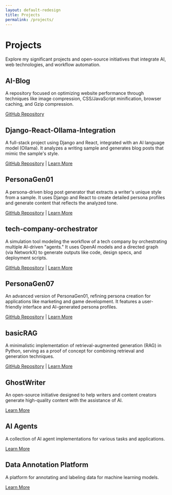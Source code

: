 ```yaml
---
layout: default-redesign
title: Projects
permalink: /projects/
---
```


# Projects

Explore my significant projects and open-source initiatives that integrate AI, web technologies, and workflow automation.

## AI-Blog

A repository focused on optimizing website performance through techniques like image compression, CSS/JavaScript minification, browser caching, and Gzip compression.

[GitHub Repository](https://github.com/danielkliewer/AI-Blog)

## Django-React-Ollama-Integration

A full-stack project using Django and React, integrated with an AI language model (Ollama). It analyzes a writing sample and generates blog posts that mimic the sample's style.

[GitHub Repository](https://github.com/danielkliewer/Django-React-Ollama-Integration) | [Learn More](/2024/10/22/integrating-django-react-ollama-with-XAi-API.html)

## PersonaGen01

A persona-driven blog post generator that extracts a writer's unique style from a sample. It uses Django and React to create detailed persona profiles and generate content that reflects the analyzed tone.

[GitHub Repository](https://github.com/danielkliewer/PersonaGen01) | [Learn More](/2024/12/05/PersonaGen.html)

## tech-company-orchestrator

A simulation tool modeling the workflow of a tech company by orchestrating multiple AI-driven "agents." It uses OpenAI models and a directed graph (via NetworkX) to generate outputs like code, design specs, and deployment scripts.

[GitHub Repository](https://github.com/danielkliewer/tech-company-orchestrator) | [Learn More](/2024/11/29/Tech-Company-Orchestrator.html)

## PersonaGen07

An advanced version of PersonaGen01, refining persona creation for applications like marketing and game development. It features a user-friendly interface and AI-generated persona profiles.

[GitHub Repository](https://github.com/danielkliewer/PersonaGen07) | [Learn More](/2024/12/11/Next-Gen-PersonaGen.html)

## basicRAG

A minimalistic implementation of retrieval-augmented generation (RAG) in Python, serving as a proof of concept for combining retrieval and generation techniques.

[GitHub Repository](https://github.com/danielkliewer/basicRAG) | [Learn More](/2024/12/01/Basic-RAG.html)

## GhostWriter

An open-source initiative designed to help writers and content creators generate high-quality content with the assistance of AI.

[Learn More](/2024/10/24/Ghost-Writer.html)

## AI Agents

A collection of AI agent implementations for various tasks and applications.

[Learn More](/2024/10/30/Creating-AI-Agents.html)

## Data Annotation Platform

A platform for annotating and labeling data for machine learning models.

[Learn More](/2024/11/21/Build-a-data-annotation-platform.html)
